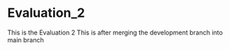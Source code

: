 # Evaluation_2
This is the Evaluation 2
This is after merging the development branch into main branch
